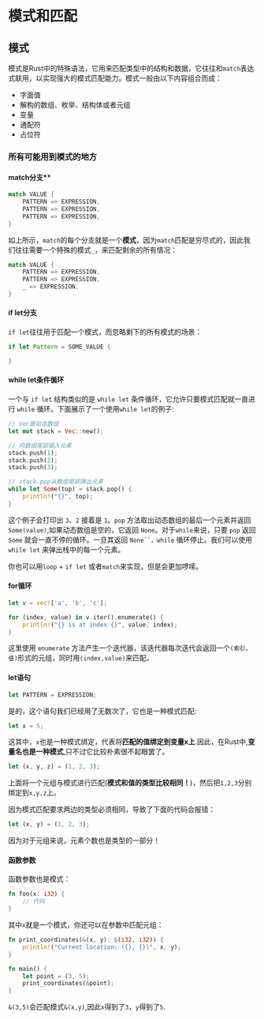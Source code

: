# 模式和匹配

## 模式
模式是Rust中的特殊语法，它用来匹配类型中的结构和数据，它往往和`match`表达式联用，以实现强大的模式匹配能力。模式一般由以下内容组合而成：
- 字面值
- 解构的数组、枚举、结构体或者元组
- 变量
- 通配符
- 占位符


### 所有可能用到模式的地方

#### match分支**

```rust
match VALUE {
    PATTERN => EXPRESSION,
    PATTERN => EXPRESSION,
    PATTERN => EXPRESSION,
}
```
如上所示，`match`的每个分支就是一个**模式**，因为`match`匹配是穷尽式的，因此我们往往需要一个特殊的模式`_`，来匹配剩余的所有情况：
```rust
match VALUE {
    PATTERN => EXPRESSION,
    PATTERN => EXPRESSION,
    _ => EXPRESSION,
}
```

#### if let分支
`if let`往往用于匹配一个模式，而忽略剩下的所有模式的场景：
```rust
if let Pattern = SOME_VALUE {

}
```

#### while let条件循环
一个与 `if let` 结构类似的是 `while let` 条件循环，它允许只要模式匹配就一直进行 `while` 循环。下面展示了一个使用`while let`的例子:
```rust
// Vec是动态数组
let mut stack = Vec::new();

// 向数组尾部插入元素
stack.push(1);
stack.push(2);
stack.push(3);

// stack.pop从数组尾部弹出元素
while let Some(top) = stack.pop() {
    println!("{}", top);
}
```

这个例子会打印出 `3`、`2` 接着是 `1`。`pop` 方法取出动态数组的最后一个元素并返回 `Some(value)`,如果动态数组是空的，它返回 `None`。对于`while`来说，只要 `pop` 返回 `Some` 就会一直不停的循环。一旦其返回 `None``，while` 循环停止。我们可以使用 `while let` 来弹出栈中的每一个元素。

你也可以用`loop` + `if let` 或者`match`来实现，但是会更加啰嗦。

#### for循环
```rust
let v = vec!['a', 'b', 'c'];

for (index, value) in v.iter().enumerate() {
    println!("{} is at index {}", value, index);
}
```

这里使用 `enumerate` 方法产生一个迭代器，该迭代器每次迭代会返回一个`(索引，值)`形式的元组，同时用`(index,value)`来匹配。

#### let语句

```rust
let PATTERN = EXPRESSION;
```
是的，这个语句我们已经用了无数次了，它也是一种模式匹配:
```rust
let x = 5;
```
这其中，`x`也是一种模式绑定，代表将**匹配的值绑定到变量x上**.因此，在Rust中,**变量名也是一种模式**,只不过它比较朴素很不起眼罢了。

```rust
let (x, y, z) = (1, 2, 3);
```

上面将一个元组与模式进行匹配(**模式和值的类型比较相同！**)，然后把`1,2,3`分别绑定到`x,y,z`上。

因为模式匹配要求两边的类型必须相同，导致了下面的代码会报错：
```rust
let (x, y) = (1, 2, 3);
```
因为对于元组来说，元素个数也是类型的一部分！

#### 函数参数
函数参数也是模式：
```rust
fn foo(x: i32) {
    // 代码
}
```
其中`x`就是一个模式，你还可以在参数中匹配元组：
```rust
fn print_coordinates(&(x, y): &(i32, i32)) {
    println!("Current location: ({}, {})", x, y);
}

fn main() {
    let point = (3, 5);
    print_coordinates(&point);
}
```
`&(3,5)`会匹配模式`&(x,y)`,因此`x`得到了`3`，`y`得到了`5`.


#### 